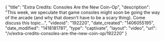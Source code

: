 {
    "title": "Extra Credits: Consoles Are the New Coin-Op",
    "description": "This week, we speculate that game consoles might soon be going the way of the arcade (and why that doesn't have to be a scary thing). Come discuss this topic...",
    "videoid": "192220",
    "date_created": "1406055195",
    "date_modified": "1418181781",
    "type": "captivate",
    "layout": "video",
    "url": "\/v\/extra-credits-consoles-are-the-new-coin-op\/192220"
}